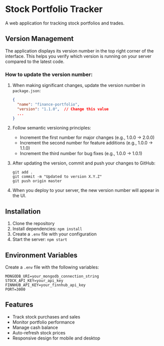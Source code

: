 # Stock Portfolio Tracker

A web application for tracking stock portfolios and trades.

## Version Management

The application displays its version number in the top right corner of the interface. This helps you verify which version is running on your server compared to the latest code.

### How to update the version number:

1. When making significant changes, update the version number in `package.json`:
   ```json
   {
     "name": "finance-portfolio",
     "version": "1.1.0",  // Change this value
     ...
   }
   ```

2. Follow semantic versioning principles:
   - Increment the first number for major changes (e.g., 1.0.0 → 2.0.0)
   - Increment the second number for feature additions (e.g., 1.0.0 → 1.1.0)
   - Increment the third number for bug fixes (e.g., 1.0.0 → 1.0.1)

3. After updating the version, commit and push your changes to GitHub:
   ```
   git add .
   git commit -m "Updated to version X.Y.Z"
   git push origin master
   ```

4. When you deploy to your server, the new version number will appear in the UI.

## Installation

1. Clone the repository
2. Install dependencies: `npm install`
3. Create a `.env` file with your configuration
4. Start the server: `npm start`

## Environment Variables

Create a `.env` file with the following variables:

```
MONGODB_URI=your_mongodb_connection_string
STOCK_API_KEY=your_api_key
FINNHUB_API_KEY=your_finnhub_api_key
PORT=3000
```

## Features

- Track stock purchases and sales
- Monitor portfolio performance
- Manage cash balance
- Auto-refresh stock prices
- Responsive design for mobile and desktop 
